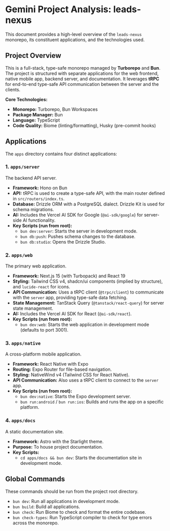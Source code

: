 # Gemini Project Analysis: leads-nexus

This document provides a high-level overview of the `leads-nexus` monorepo, its constituent applications, and the technologies used.

## Project Overview

This is a full-stack, type-safe monorepo managed by **Turborepo** and **Bun**. The project is structured with separate applications for the web frontend, native mobile app, backend server, and documentation. It leverages **tRPC** for end-to-end type-safe API communication between the server and the clients.

**Core Technologies:**
- **Monorepo:** Turborepo, Bun Workspaces
- **Package Manager:** Bun
- **Language:** TypeScript
- **Code Quality:** Biome (linting/formatting), Husky (pre-commit hooks)

## Applications

The `apps` directory contains four distinct applications:

### 1. `apps/server`

The backend API server.

- **Framework:** Hono on Bun
- **API:** tRPC is used to create a type-safe API, with the main router defined in `src/routers/index.ts`.
- **Database:** Drizzle ORM with a PostgreSQL dialect. Drizzle Kit is used for schema migrations.
- **AI:** Includes the Vercel AI SDK for Google (`@ai-sdk/google`) for server-side AI functionality.
- **Key Scripts (run from root):**
  - `bun dev:server`: Starts the server in development mode.
  - `bun db:push`: Pushes schema changes to the database.
  - `bun db:studio`: Opens the Drizzle Studio.

### 2. `apps/web`

The primary web application.

- **Framework:** Next.js 15 (with Turbopack) and React 19
- **Styling:** Tailwind CSS v4, shadcn/ui components (implied by structure), and `lucide-react` for icons.
- **API Communication:** Uses a tRPC client (`@trpc/client`) to communicate with the `server` app, providing type-safe data fetching.
- **State Management:** TanStack Query (`@tanstack/react-query`) for server state management.
- **AI:** Includes the Vercel AI SDK for React (`@ai-sdk/react`).
- **Key Scripts (run from root):**
  - `bun dev:web`: Starts the web application in development mode (defaults to port 3001).

### 3. `apps/native`

A cross-platform mobile application.

- **Framework:** React Native with Expo
- **Routing:** Expo Router for file-based navigation.
- **Styling:** NativeWind v4 (Tailwind CSS for React Native).
- **API Communication:** Also uses a tRPC client to connect to the `server` app.
- **Key Scripts (run from root):**
  - `bun dev:native`: Starts the Expo development server.
  - `bun run:android` / `bun run:ios`: Builds and runs the app on a specific platform.

### 4. `apps/docs`

A static documentation site.

- **Framework:** Astro with the Starlight theme.
- **Purpose:** To house project documentation.
- **Key Scripts:**
  - `cd apps/docs && bun dev`: Starts the documentation site in development mode.

## Global Commands

These commands should be run from the project root directory.

- `bun dev`: Run all applications in development mode.
- `bun build`: Build all applications.
- `bun check`: Run Biome to check and format the entire codebase.
- `bun check-types`: Run TypeScript compiler to check for type errors across the monorepo.
